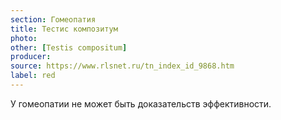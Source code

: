 ```yaml
---
section: Гомеопатия
title: Тестис композитум
photo: 
other: [Testis compositum]
producer: 
source: https://www.rlsnet.ru/tn_index_id_9868.htm
label: red
---
```


У гомеопатии не может быть доказательств эффективности.
